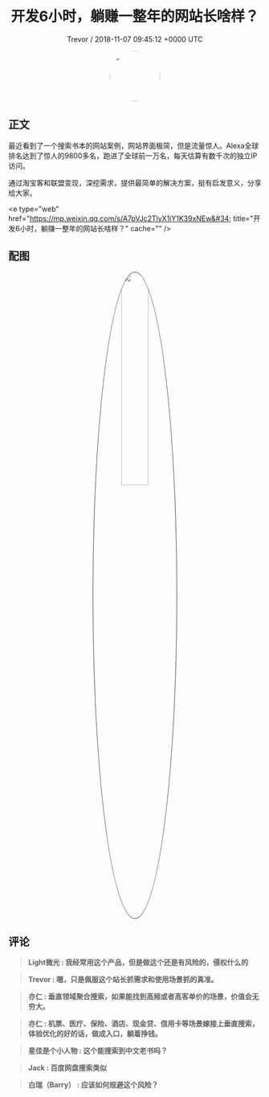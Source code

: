 <h1 align="center">开发6小时，躺赚一整年的网站长啥样？</h1>
<p align="center">
    <a>Trevor / 2018-11-07 09:45:12 &#43;0000 UTC</a>
</p>

<div align="center">
    <img src="https://images.zsxq.com/FnISayVkW22ZVBGu6gGJ4iQCLV7-?e=1590940799&amp;token=kIxbL07-8jAj8w1n4s9zv64FuZZNEATmlU_Vm6zD:gTYAdZm4Ld4q_ynqUgqZoND4vPA=" width="100" height="100" style="border:1px solid;border-radius:50%; color:#ffffff"/>
</div>

## 正文

<div>
最近看到了一个搜索书本的网站案例，网站界面极简，但是流量惊人。Alexa全球排名达到了惊人的9800多名，跑进了全球前一万名，每天估算有数千次的独立IP访问。 

通过淘宝客和联盟变现，深挖需求，提供最简单的解决方案，挺有启发意义，分享给大家。

&lt;e type=&#34;web&#34; href=&#34;https://mp.weixin.qq.com/s/A7pVJc2TlyX1iY1K39xNEw&#34; title=&#34;开发6小时，躺赚一整年的网站长啥样？&#34; cache=&#34;&#34; /&gt;
</div>

## 配图
<div class="image" align="center">

<img src="https://images.zsxq.com/FuzFBGYLw9GazZQMGjNr0_gDPCvr?e=1590940799&amp;token=kIxbL07-8jAj8w1n4s9zv64FuZZNEATmlU_Vm6zD:l1xXK2OS9_Xp7Gnj_lAkVnQ0E8Y=" width="33%" height="33%" style="border:1px solid;border-radius:50%; color:#3c3f41"/>

</div>

## 评论

<div align="left">
<div>

<blockquote >
<span> <strong>Light微光 : 我经常用这个产品，但是做这个还是有风险的，侵权什么的 </strong></span>
</blockquote>

<blockquote >
<span> <strong>Trevor : 嗯，只是佩服这个站长抓需求和使用场景抓的真准。 </strong></span>
</blockquote>

<blockquote >
<span> <strong>亦仁 : 垂直领域聚合搜索，如果能找到高频或者高客单价的场景，价值会无穷大。 </strong></span>
</blockquote>

<blockquote >
<span> <strong>亦仁 : 机票、医疗、保险、酒店、现金贷、信用卡等场景嫁接上垂直搜索，体验优化的好的话，做成入口，躺着挣钱。 </strong></span>
</blockquote>

<blockquote >
<span> <strong>星佳是个小人物 : 这个能搜索到中文老书吗？ </strong></span>
</blockquote>

<blockquote >
<span> <strong>Jack : 百度网盘搜索类似 </strong></span>
</blockquote>

<blockquote >
<span> <strong>白瑞（Barry） : 应该如何规避这个风险？ </strong></span>
</blockquote>

</div>
</div>